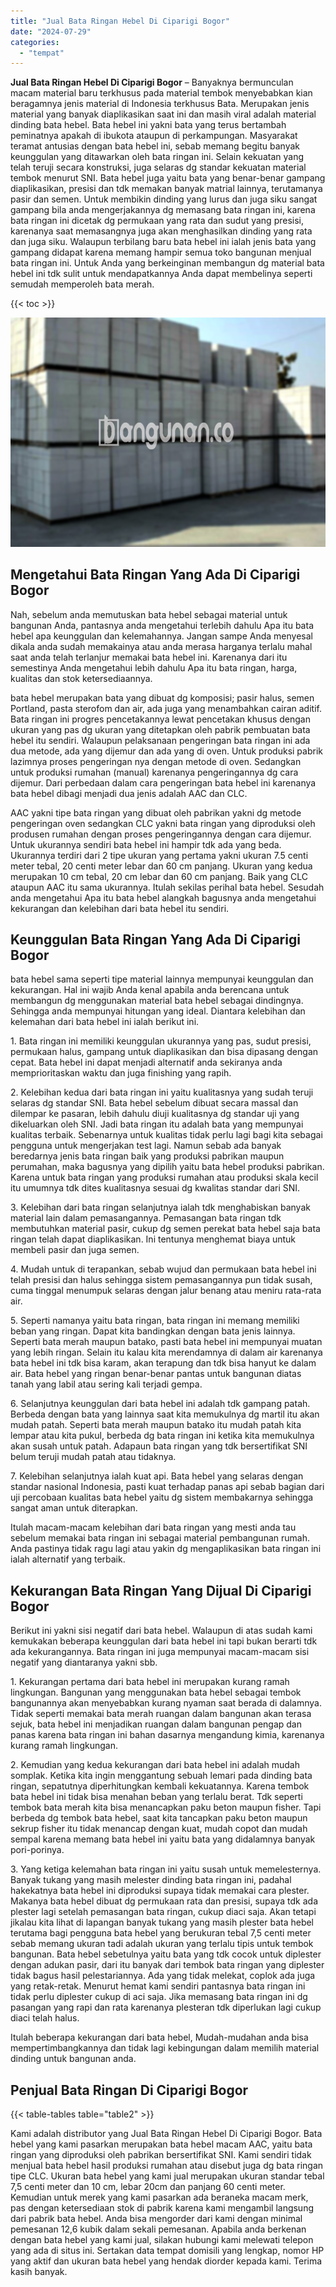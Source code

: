 ```yaml
---
title: "Jual Bata Ringan Hebel Di Ciparigi Bogor"
date: "2024-07-29"
categories: 
  - "tempat"
---
```


**Jual Bata Ringan Hebel Di Ciparigi Bogor** – Banyaknya bermunculan macam material baru terkhusus pada material tembok menyebabkan kian beragamnya jenis material di Indonesia terkhusus Bata. Merupakan jenis material yang banyak diaplikasikan saat ini dan masih viral adalah material dinding bata hebel. Bata hebel ini yakni bata yang terus bertambah peminatnya apakah di ibukota ataupun di perkampungan. Masyarakat teramat antusias dengan bata hebel ini, sebab memang begitu banyak keunggulan yang ditawarkan oleh bata ringan ini. Selain kekuatan yang telah teruji secara konstruksi, juga selaras dg standar kekuatan material tembok menurut SNI. Bata hebel juga yaitu bata yang benar-benar gampang diaplikasikan, presisi dan tdk memakan banyak matrial lainnya, terutamanya pasir dan semen. Untuk membikin dinding yang lurus dan juga siku sangat gampang bila anda mengerjakannya dg memasang bata ringan ini, karena bata ringan ini dicetak dg permukaan yang rata dan sudut yang presisi, karenanya saat memasangnya juga akan menghasilkan dinding yang rata dan juga siku. Walaupun terbilang baru bata hebel ini ialah jenis bata yang gampang didapat karena memang hampir semua toko bangunan menjual bata ringan ini. Untuk Anda yang berkeinginan membangun dg material bata hebel ini tdk sulit untuk mendapatkannya Anda dapat membelinya seperti semudah memperoleh bata merah.

{{< toc >}}

![Jual Bata Ringan Hebel Di Ciparigi Bogor](/images/jual-hebel-murah-37.png)

## Mengetahui Bata Ringan Yang Ada Di Ciparigi Bogor

Nah, sebelum anda memutuskan bata hebel sebagai material untuk bangunan Anda, pantasnya anda mengetahui terlebih dahulu Apa itu bata hebel apa keunggulan dan kelemahannya. Jangan sampe Anda menyesal dikala anda sudah memakainya atau anda merasa harganya terlalu mahal saat anda telah terlanjur memakai bata hebel ini. Karenanya dari itu semestinya Anda mengetahui lebih dahulu Apa itu bata ringan, harga, kualitas dan stok ketersediaannya.

bata hebel merupakan bata yang dibuat dg komposisi; pasir halus, semen Portland, pasta sterofom dan air, ada juga yang menambahkan cairan aditif. Bata ringan ini progres pencetakannya lewat pencetakan khusus dengan ukuran yang pas dg ukuran yang ditetapkan oleh pabrik pembuatan bata hebel itu sendiri. Walaupun pelaksanaan pengeringan bata ringan ini ada dua metode, ada yang dijemur dan ada yang di oven. Untuk produksi pabrik lazimnya proses pengeringan nya dengan metode di oven. Sedangkan untuk produksi rumahan (manual) karenanya pengeringannya dg cara dijemur. Dari perbedaan dalam cara pengeringan bata hebel ini karenanya bata hebel dibagi menjadi dua jenis adalah AAC dan CLC.

AAC yakni tipe bata ringan yang dibuat oleh pabrikan yakni dg metode pengeringan oven sedangkan CLC yakni bata ringan yang diproduksi oleh produsen rumahan dengan proses pengeringannya dengan cara dijemur. Untuk ukurannya sendiri bata hebel ini hampir tdk ada yang beda. Ukurannya terdiri dari 2 tipe ukuran yang pertama yakni ukuran 7.5 centi meter tebal, 20 centi meter lebar dan 60 cm panjang. Ukuran yang kedua merupakan 10 cm tebal, 20 cm lebar dan 60 cm panjang. Baik yang CLC ataupun AAC itu sama ukurannya. Itulah sekilas perihal bata hebel. Sesudah anda mengetahui Apa itu bata hebel alangkah bagusnya anda mengetahui kekurangan dan kelebihan dari bata hebel itu sendiri.

## Keunggulan Bata Ringan Yang Ada Di Ciparigi Bogor

bata hebel sama seperti tipe material lainnya mempunyai keunggulan dan kekurangan. Hal ini wajib Anda kenal apabila anda berencana untuk membangun dg menggunakan material bata hebel sebagai dindingnya. Sehingga anda mempunyai hitungan yang ideal. Diantara kelebihan dan kelemahan dari bata hebel ini ialah berikut ini.

1\. Bata ringan ini memiliki keunggulan ukurannya yang pas, sudut presisi, permukaan halus, gampang untuk diaplikasikan dan bisa dipasang dengan cepat. Bata hebel ini dapat menjadi alternatif anda sekiranya anda memprioritaskan waktu dan juga finishing yang rapih.

2\. Kelebihan kedua dari bata ringan ini yaitu kualitasnya yang sudah teruji selaras dg standar SNI. Bata hebel sebelum dibuat secara massal dan dilempar ke pasaran, lebih dahulu diuji kualitasnya dg standar uji yang dikeluarkan oleh SNI. Jadi bata ringan itu adalah bata yang mempunyai kualitas terbaik. Sebenarnya untuk kualitas tidak perlu lagi bagi kita sebagai pengguna untuk mengerjakan test lagi. Namun sebab ada banyak beredarnya jenis bata ringan baik yang produksi pabrikan maupun perumahan, maka bagusnya yang dipilih yaitu bata hebel produksi pabrikan. Karena untuk bata ringan yang produksi rumahan atau produksi skala kecil itu umumnya tdk dites kualitasnya sesuai dg kwalitas standar dari SNI.

3\. Kelebihan dari bata ringan selanjutnya ialah tdk menghabiskan banyak material lain dalam pemasangannya. Pemasangan bata ringan tdk membutuhkan material pasir, cukup dg semen perekat bata hebel saja bata ringan telah dapat diaplikasikan. Ini tentunya menghemat biaya untuk membeli pasir dan juga semen.

4\. Mudah untuk di terapankan, sebab wujud dan permukaan bata hebel ini telah presisi dan halus sehingga sistem pemasangannya pun tidak susah, cuma tinggal menumpuk selaras dengan jalur benang atau meniru rata-rata air.

5\. Seperti namanya yaitu bata ringan, bata ringan ini memang memiliki beban yang ringan. Dapat kita bandingkan dengan bata jenis lainnya. Seperti bata merah maupun batako, pasti bata hebel ini mempunyai muatan yang lebih ringan. Selain itu kalau kita merendamnya di dalam air karenanya bata hebel ini tdk bisa karam, akan terapung dan tdk bisa hanyut ke dalam air. Bata hebel yang ringan benar-benar pantas untuk bangunan diatas tanah yang labil atau sering kali terjadi gempa.

6\. Selanjutnya keunggulan dari bata hebel ini adalah tdk gampang patah. Berbeda dengan bata yang lainnya saat kita memukulnya dg martil itu akan mudah patah. Seperti bata merah maupun batako itu mudah patah kita lempar atau kita pukul, berbeda dg bata ringan ini ketika kita memukulnya akan susah untuk patah. Adapaun bata ringan yang tdk bersertifikat SNI belum teruji mudah patah atau tidaknya.

7\. Kelebihan selanjutnya ialah kuat api. Bata hebel yang selaras dengan standar nasional Indonesia, pasti kuat terhadap panas api sebab bagian dari uji percobaan kualitas bata hebel yaitu dg sistem membakarnya sehingga sangat aman untuk diterapkan.

Itulah macam-macam kelebihan dari bata ringan yang mesti anda tau sebelum memakai bata ringan ini sebagai material pembangunan rumah. Anda pastinya tidak ragu lagi atau yakin dg mengaplikasikan bata ringan ini ialah alternatif yang terbaik.

## Kekurangan Bata Ringan Yang Dijual Di Ciparigi Bogor

Berikut ini yakni sisi negatif dari bata hebel. Walaupun di atas sudah kami kemukakan beberapa keunggulan dari bata hebel ini tapi bukan berarti tdk ada kekurangannya. Bata ringan ini juga mempunyai macam-macam sisi negatif yang diantaranya yakni sbb.

1\. Kekurangan pertama dari bata hebel ini merupakan kurang ramah lingkungan. Bangunan yang menggunakan bata hebel sebagai tembok bangunannya akan menyebabkan kurang nyaman saat berada di dalamnya. Tidak seperti memakai bata merah ruangan dalam bangunan akan terasa sejuk, bata hebel ini menjadikan ruangan dalam bangunan pengap dan panas karena bata ringan ini bahan dasarnya mengandung kimia, karenanya kurang ramah lingkungan.

2\. Kemudian yang kedua kekurangan dari bata hebel ini adalah mudah somplak. Ketika kita ingin menggantung sebuah lemari pada dinding bata ringan, sepatutnya diperhitungkan kembali kekuatannya. Karena tembok bata hebel ini tidak bisa menahan beban yang terlalu berat. Tdk seperti tembok bata merah kita bisa menancapkan paku beton maupun fisher. Tapi berbeda dg tembok bata hebel, saat kita tancapkan paku beton maupun sekrup fisher itu tidak menancap dengan kuat, mudah copot dan mudah sempal karena memang bata hebel ini yaitu bata yang didalamnya banyak pori-porinya.

3\. Yang ketiga kelemahan bata ringan ini yaitu susah untuk memelesternya. Banyak tukang yang masih melester dinding bata ringan ini, padahal hakekatnya bata hebel ini diproduksi supaya tidak memakai cara plester. Makanya bata hebel dibuat dg permukaan rata dan presisi, supaya tdk ada plester lagi setelah pemasangan bata ringan, cukup diaci saja. Akan tetapi jikalau kita lihat di lapangan banyak tukang yang masih plester bata hebel terutama bagi pengguna bata hebel yang berukuran tebal 7,5 centi meter sebab memang ukuran tadi adalah ukuran yang terlalu tipis untuk tembok bangunan. Bata hebel sebetulnya yaitu bata yang tdk cocok untuk diplester dengan adukan pasir, dari itu banyak dari tembok bata ringan yang diplester tidak bagus hasil pelestariannya. Ada yang tidak melekat, coplok ada juga yang retak-retak. Menurut hemat kami sendiri pantasnya bata ringan ini tidak perlu diplester cukup di aci saja. Jika memasang bata ringan ini dg pasangan yang rapi dan rata karenanya plesteran tdk diperlukan lagi cukup diaci telah halus.

Itulah beberapa kekurangan dari bata hebel, Mudah-mudahan anda bisa mempertimbangkannya dan tidak lagi kebingungan dalam memilih material dinding untuk bangunan anda.

## Penjual Bata Ringan Di Ciparigi Bogor

{{< table-tables table="table2" >}}

Kami adalah distributor yang Jual Bata Ringan Hebel Di Ciparigi Bogor. Bata hebel yang kami pasarkan merupakan bata hebel macam AAC, yaitu bata ringan yang diproduksi oleh pabrikan bersertifikat SNI. Kami sendiri tidak menjual bata hebel hasil produksi rumahan atau disebut juga dg bata ringan tipe CLC. Ukuran bata hebel yang kami jual merupakan ukuran standar tebal 7,5 centi meter dan 10 cm, lebar 20cm dan panjang 60 centi meter. Kemudian untuk merek yang kami pasarkan ada beraneka macam merk, pas dengan ketersediaan stok di pabrik karena kami mengambil langsung dari pabrik bata hebel. Anda bisa mengorder dari kami dengan minimal pemesanan 12,6 kubik dalam sekali pemesanan. Apabila anda berkenan dengan bata hebel yang kami jual, silakan hubungi kami melewati telepon yang ada di situs ini. Sertakan data tempat domisili yang lengkap, nomor HP yang aktif dan ukuran bata hebel yang hendak diorder kepada kami. Terima kasih banyak.
